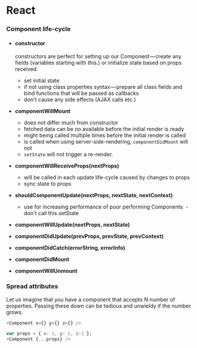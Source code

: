# React

### Component life-cycle
* #### constructor
   constructors are perfect for setting up our Component — create any fields (variables starting with this.) or initialize state based on props received.
   
  - set initial state
  - if not using class properties syntax — prepare all class fields and bind functions that will be passed as callbacks
  - don't cause any side effects (AJAX calls etc.)
  
* <b>componentWillMount</b>
  - does not differ much from constructor
  - fetched data can be no available before the initial render is ready
  - might being called multiple times before the initial render is called
  - is called when using server-side-rendering, `componentDidMount` will not
  - `setState` will not trigger a re-render.

* <b>componentWillReceiveProps(nextProps)</b>
  - will be called in each update life-cycle caused by changes to props
  - sync state to props

* <b>shouldComponentUpdate(nextProps, nextState, nextContext)</b>
  - use for increasing performance of poor performing Components
  - don't call this.setState
  
* <b>componentWillUpdate(nextProps, nextState)</b>

* <b>componentDidUpdate(prevProps, prevState, prevContext)</b>

* <b>componentDidCatch(errorString, errorInfo)</b>

* <b>componentDidMount</b>

* <b>componentWillUnmount</b>

### Spread attributes

Let us imagine that you have a component that accepts N number of properties. Passing these down can be tedious and unwieldy if the number grows.
```js
<Component x={} y={} z={} />
```

```js
var props = { x: 1, y: 1, z:1 };
<Component {...props} />
```
